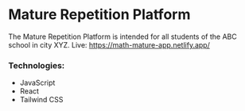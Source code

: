 ﻿# Mature Repetition Platform
The Mature Repetition Platform is intended for all students of the ABC school in city XYZ.
Live: https://math-mature-app.netlify.app/
### Technologies:
* JavaScript
* React
* Tailwind CSS

